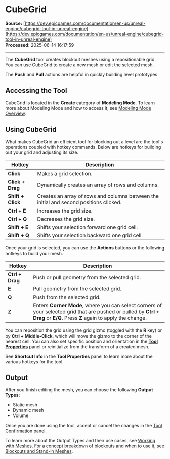 # CubeGrid

**Source:** [https://dev.epicgames.com/documentation/en-us/unreal-engine/cubegrid-tool-in-unreal-engine](https://dev.epicgames.com/documentation/en-us/unreal-engine/cubegrid-tool-in-unreal-engine)  
**Processed:** 2025-06-14 16:17:59

---

The **CubeGrid** tool creates blockout meshes using a repositionable grid. You can use CubeGrid to create a new mesh or edit the selected mesh.

The **Push** and **Pull** actions are helpful in quickly building level prototypes.

## Accessing the Tool

CubeGrid is located in the **Create** category of **Modeling Mode**. To learn more about Modeling Mode and how to access it, see [Modeling Mode Overview](/documentation/en-us/unreal-engine/modeling-mode-in-unreal-engine).

## Using CubeGrid

What makes CubeGrid an efficient tool for blocking out a level are the tool's operations coupled with hotkey commands. Below are hotkeys for building out your grid and adjusting its size.

| **Hotkey** | **Description** |
| --- | --- |
| **Click** | Makes a grid selection. |
| **Click + Drag** | Dynamically creates an array of rows and columns. |
| **Shift + Click** | Creates an array of rows and columns between the initial and second positions clicked. |
| **Ctrl + E** | Increases the grid size. |
| **Ctrl + Q** | Decreases the grid size. |
| **Shift + E** | Shifts your selection forward one grid cell. |
| **Shift + Q** | Shifts your selection backward one grid cell. |

Once your grid is selected, you can use the **Actions** buttons or the following hotkeys to build your mesh.

| **Hotkey** | **Description** |
| --- | --- |
| **Ctrl + Drag** | Push or pull geometry from the selected grid. |
| **E** | Pull geometry from the selected grid. |
| **Q** | Push from the selected grid. |
| **Z** | Enters **Corner Mode**, where you can select corners of your selected grid that are pushed or pulled by **Ctrl + Drag** or **E/Q**. Press **Z** again to apply the change. |

You can reposition the grid using the grid gizmo (toggled with the **R** key) or by **Ctrl + Middle-Click**, which will move the gizmo to the corner of the nearest cell. You can also set specific position and orientation in the **[Tool Properties](/documentation/en-us/unreal-engine/modeling-mode-in-unreal-engine#accessingmodelingmode)** panel or reinitialize from the transform of a created mesh.

See **Shortcut Info** in the **Tool Properties** panel to learn more about the various hotkeys for the tool.

## Output

After you finish editing the mesh, you can choose the following **Output Types**:

-   Static mesh
-   Dynamic mesh
-   Volume

Once you are done using the tool, accept or cancel the changes in the [Tool Confirmation](/documentation/en-us/unreal-engine/modeling-mode-in-unreal-engine#toolsundohistoryandacceptingchanges) panel.

To learn more about the Output Types and their use cases, see [Working with Meshes](/documentation/en-us/unreal-engine/working-with-meshes-in-unreal-engine). For a concept breakdown of blockouts and when to use it, see [Blockouts and Stand-in Meshes](https://dev.epicgames.com/community/learning/tutorials/bXd/unreal-engine-blockouts-and-stand-in-meshes).